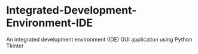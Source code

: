 # Integrated-Development-Environment-IDE
An integrated development environment (IDE) GUI application using Python Tkinter
